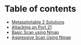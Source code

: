 # Table of contents

* [Metasploitable 2 Solutions](README.md)
* [Attacking on Port 21](attacking-on-port-21.md)
* [Basic Scan using Nmap](untitled-1.md)
* [Aggressive Scan Using Nmap](aggressive-scan-using-nmap.md)

